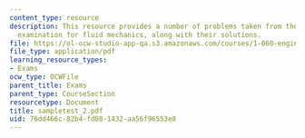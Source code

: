 ```yaml
---
content_type: resource
description: This resource provides a number of problems taken from the 2005 in-class
  examination for fluid mechanics, along with their solutions.
file: https://ol-ocw-studio-app-qa.s3.amazonaws.com/courses/1-060-engineering-mechanics-ii-spring-2006/76dd466c82b4fd081432aa56f96553e8_sampletest_2.pdf
file_type: application/pdf
learning_resource_types:
- Exams
ocw_type: OCWFile
parent_title: Exams
parent_type: CourseSection
resourcetype: Document
title: sampletest_2.pdf
uid: 76dd466c-82b4-fd08-1432-aa56f96553e8
---
```

